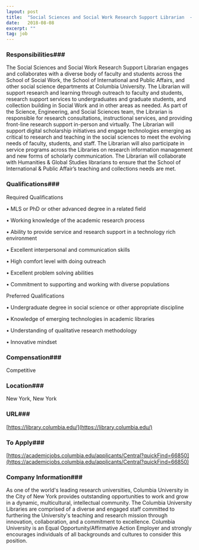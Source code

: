 ```yaml
---
layout: post
title:  "Social Sciences and Social Work Research Support Librarian  - Columbia University Libraries"
date:   2018-08-08
excerpt: ""
tag: job
---
```




### Responsibilities###

The Social Sciences and Social Work Research Support Librarian engages and collaborates with a diverse body of faculty and students across the School of Social Work, the School of International and Public Affairs, and other social science departments at Columbia University. The Librarian will support research and learning through outreach to faculty and students, research support services to undergraduates and graduate students, and collection building in Social Work and in other areas as needed. As part of the Science, Engineering, and Social Sciences team, the Librarian is responsible for research consultations, instructional services, and providing front-line research support in-person and virtually. The Librarian will support digital scholarship initiatives and engage technologies emerging as critical to research and teaching in the social sciences to meet the evolving needs of faculty, students, and staff. The Librarian will also participate in service programs across the Libraries on research information management and new forms of scholarly communication.
The Librarian will collaborate with Humanities & Global Studies librarians to ensure that the School of International & Public Affair’s teaching and collections needs are met.



### Qualifications###


Required Qualifications


• 	MLS or PhD or other advanced degree in a related field

• 	Working knowledge of the academic research process

• 	Ability to provide service and research support in a technology rich 
environment

• 	Excellent interpersonal and communication skills

• 	High comfort level with doing outreach

• 	Excellent problem solving abilities

• 	Commitment to supporting and working with diverse populations

Preferred Qualifications


• 	Undergraduate degree in social science or other appropriate discipline 

• 	Knowledge of emerging technologies in academic libraries

• 	Understanding of qualitative research methodology

• 	Innovative mindset



### Compensation###

Competitive


### Location###

New York, New York


### URL###

[https://library.columbia.edu/](https://library.columbia.edu/)

### To Apply###

[https://academicjobs.columbia.edu/applicants/Central?quickFind=66850](https://academicjobs.columbia.edu/applicants/Central?quickFind=66850)  


### Company Information###

As one of the world's leading research universities, Columbia University in the City of New York provides outstanding opportunities to work and grow in a dynamic, multicultural, intellectual community. The Columbia University Libraries are comprised of a diverse and engaged staff committed to furthering the University's teaching and research mission through innovation, collaboration, and a commitment to excellence.  Columbia University is an Equal Opportunity/Affirmative Action Employer and strongly encourages individuals of all backgrounds and cultures to consider this position.




